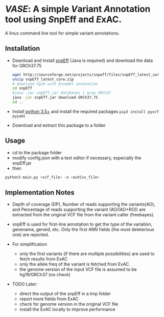 # *VASE*: A simple *V*ariant *A*nnotation tool using *S*npEff and *E*xAC.

A linux command line tool for simple variant annotations.

## Installation
- Download and Install [snpEff](http://snpeff.sourceforge.net) (Java is required) and download the data for GRCh37.75
    ```bash
    wget http://sourceforge.net/projects/snpeff/files/snpEff_latest_core.zip
    unzip snpEff_latest_core.zip
    # download hg19 with Ensembl annotation
    cd snpEff
    #java -jar snpEff.jar databases | grep GRCh37
    java -jar snpEff.jar download GRCh37.75
    cd ..
    ```
- Install [python 3.5+](https://www.python.org/downloads/) and install the required packages `pip3 install pyvcf pyyaml`

- Download and extract this package to a folder

## Usage
- cd to the package folder
- modify config.json with a text editor if necessary, especially the snpEff.jar
- then
```bash
python3 main.py <vcf_file> -o <outCsv_file>
```

## Implementation Notes
- Depth of coverage (DP), Number of reads supporting the variants(AO), and Percentage of reads supporting the variant (AO/(AO+RO)) are extracted from the original VCF file from the variant caller (freebayes).
- snpEff is used for first-line annotation to get the type of the variation, genename, geneid, etc.  Only the first ANN fields (the most deleterious one) are reported.
- For simplification
    - only the first variants (if there are multiple possibilities) are used to fetch results from ExAC
    - only the allele freq of the variant is fetched from ExAC.
    - the genome version of the input VCF file is assumed to be hg19/GRCh37 (no check)

- TODO Later:
    - direct the output of the snpEff in a tmp folder
    - report more fields from ExAC
    - check for genome version in the original VCF file
    - install the ExAC locally to improve performance
